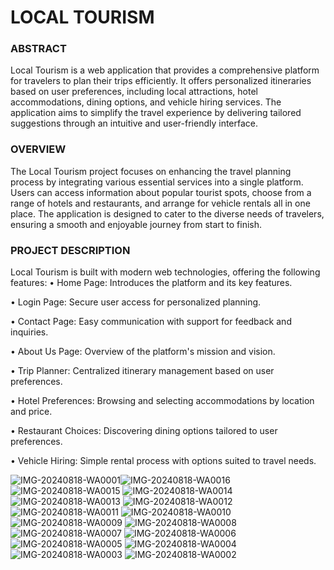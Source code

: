 # LOCAL TOURISM

### ABSTRACT

Local Tourism is a web application that provides a comprehensive platform for travelers to plan their trips efficiently. It offers personalized itineraries based on user preferences, including local attractions, hotel accommodations, dining options, and vehicle hiring services. The application aims to simplify the travel experience by delivering tailored suggestions through an intuitive and user-friendly interface.

### OVERVIEW

The Local Tourism project focuses on enhancing the travel planning process by integrating various essential services into a single platform. Users can access information about popular tourist spots, choose from a range of hotels and restaurants, and arrange for vehicle rentals all in one place. The application is designed to cater to the diverse needs of travelers, ensuring a smooth and enjoyable journey from start to finish.

### PROJECT DESCRIPTION

Local Tourism is built with modern web technologies, offering the following features:
•	Home Page: Introduces the platform and its key features.

•	Login Page: Secure user access for personalized planning.

•	Contact Page: Easy communication with support for feedback and inquiries.

•	About Us Page: Overview of the platform's mission and vision.

•	Trip Planner: Centralized itinerary management based on user preferences.

•	Hotel Preferences: Browsing and selecting accommodations by location and price.

•	Restaurant Choices: Discovering dining options tailored to user preferences.

•	Vehicle Hiring: Simple rental process with options suited to travel needs.


![IMG-20240818-WA0001](https://github.com/user-attachments/assets/31522669-18a8-4687-abf1-9479de7f1454)![IMG-20240818-WA0016](https://github.com/user-attachments/assets/a0d794ef-7666-4a8d-879a-9ab75e18153e)
![IMG-20240818-WA0015](https://github.com/user-attachments/assets/d4903903-69b1-4e92-bc0a-61d84b8985dd)
![IMG-20240818-WA0014](https://github.com/user-attachments/assets/8f05f76b-c952-4692-9c48-083296d85caa)
![IMG-20240818-WA0013](https://github.com/user-attachments/assets/7e10618d-edce-4aff-a1bd-3ff0728cae07)
![IMG-20240818-WA0012](https://github.com/user-attachments/assets/06880aa4-8e02-4936-bd70-7f046e339367)
![IMG-20240818-WA0011](https://github.com/user-attachments/assets/509d74cc-ef55-4c63-915a-1353ff1375bd)
![IMG-20240818-WA0010](https://github.com/user-attachments/assets/f25a6dcd-7d80-43cc-8059-b757dde523ef)
![IMG-20240818-WA0009](https://github.com/user-attachments/assets/c2d9822e-c85e-4c7d-a471-524f999d2994)
![IMG-20240818-WA0008](https://github.com/user-attachments/assets/cbd0537b-87d1-457c-94e8-716751a1f741)
![IMG-20240818-WA0007](https://github.com/user-attachments/assets/c0481bf9-67e5-4ce9-8559-b6029c70f71a)
![IMG-20240818-WA0006](https://github.com/user-attachments/assets/252e1fbc-4a9b-42a4-a60e-35aba9627fe8)
![IMG-20240818-WA0005](https://github.com/user-attachments/assets/1897b338-2dd1-4023-9d0d-13e6a56a8543)
![IMG-20240818-WA0004](https://github.com/user-attachments/assets/3befd4a9-c0ac-4839-9bce-16d2e239d2e6)
![IMG-20240818-WA0003](https://github.com/user-attachments/assets/12955af5-e35b-47fb-a642-adc06b0f85e4)
![IMG-20240818-WA0002](https://github.com/user-attachments/assets/fc842ed3-19f7-4727-a41a-50993fa748ac)
